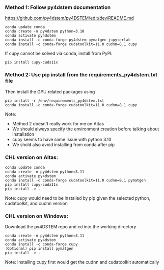 ### Method 1: Follow py4dstem documentation
https://github.com/py4dstem/py4DSTEM/edit/dev/README.md

```
conda update conda
conda create -n py4dstem python=3.10 
conda activate py4dstem
conda install -c conda-forge py4dstem pymatgen jupyterlab
conda install -c conda-forge cudatoolkit=11.0 cudnn=8.1 cupy 
```
If cupy cannot be solved via conda, install from PyPl:
```
pip install cupy-cuda11x
```

### Method 2: Use pip install from the requirements_py4dstem.txt file
Then install the GPU related packages using
```
pip install -r /env/requirements_py4dstem.txt
conda install -c conda-forge cudatoolkit=11.0 cudnn=8.1 cupy
```

Note:
- Method 2 doesn't really work for me on Altas
- We should always specify the environment creation before talking about installation
- cupy seems to have some issue with python 3.10
- We shold also avoid installing from conda after pip

### CHL version on Altas:
```
conda update conda
conda create -n py4dstem python=3.11
conda activate py4dstem
conda install -c conda-forge cudatoolkit=11.0 cudnn=8.1 pymatgen
pip install cupy-cuda11x 
pip install -e .
```
Note: cupy would need to be installed by pip given the selected python, cudatoolkit, and cudnn version


### CHL version on Windows:

Download the py4DSTEM repo and cd into the working directory
```
conda create -n py4dstem python=3.11
conda activate py4dstem
conda install -c conda-forge cupy
(Optional) pip install pymatgen 
pip install -e .
```

Note: Installing cupy first would get the cudnn and cudatoolkit automatically